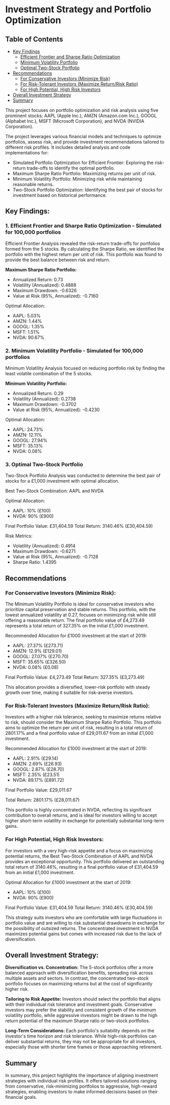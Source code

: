 # Investment Strategy and Portfolio Optimization

## Table of Contents
- [Key Findings](#key-findings)
  - [Efficient Frontier and Sharpe Ratio Optimization](#1-efficient-frontier-and-sharpe-ratio-optimization---simulated-for-100000-portfolios)
  - [Minimum Volatility Portfolio](#2-minimum-volatility-portfolio---simulated-for-100000-portfolios)
  - [Optimal Two-Stock Portfolio](#3-optimal-two-stock-portfolio)
- [Recommendations](#recommendations)
  - [For Conservative Investors (Minimize Risk)](#for-conservative-investors-minimize-risk)
  - [For Risk-Tolerant Investors (Maximize Return/Risk Ratio)](#for-risk-tolerant-investors-maximize-returnrisk-ratio)
  - [For High Potential, High Risk Investors](#for-high-potential-high-risk-investors)
- [Overall Investment Strategy](#overall-investment-strategy)
- [Summary](#summary)


This project focuses on portfolio optimization and risk analysis using five prominent stocks: AAPL (Apple Inc.), AMZN (Amazon.com Inc.), GOOGL (Alphabet Inc.), MSFT (Microsoft Corporation), and NVDA (NVIDIA Corporation).

The project leverages various financial models and techniques to optimize portfolios, assess risk, and provide investment recommendations tailored to different risk profiles. It includes detailed analysis and code implementations for:

- Simulated Portfolio Optimization for Efficient Frontier: Exploring the risk-return trade-offs to identify the optimal portfolio.
- Maximum Sharpe Ratio Portfolio: Maximizing returns per unit of risk.
- Minimum Volatility Portfolio: Minimizing risk while maintaining reasonable returns.
- Two-Stock Portfolio Optimization: Identifying the best pair of stocks for investment based on historical performance.
  
## **Key Findings:**

### **1. Efficient Frontier and Sharpe Ratio Optimization - Simulated for 100,000 portfolios**
Efficient Frontier Analysis revealed the risk-return trade-offs for portfolios formed from the 5 stocks. By calculating the Sharpe Ratio, we identified the portfolio with the highest return per unit of risk. This portfolio was found to provide the best balance between risk and return.

**Maximum Sharpe Ratio Portfolio:**
- Annualized Return: 0.73
- Volatility (Annualized): 0.4888
- Maximum Drawdown: -0.6326
- Value at Risk (95%, Annualized): -0.7160

Optimal Allocation:
- AAPL: 5.03%
- AMZN: 1.44%
- GOOGL: 1.35%
- MSFT: 1.51%
- NVDA: 90.67%


### **2. Minimum Volatility Portfolio - Simulated for 100,000 portfolios**
Minimum Volatility Analysis focused on reducing portfolio risk by finding the least volatile combination of the 5 stocks.

**Minimum Volatility Portfolio:**
- Annualized Return: 0.29
- Volatility (Annualized): 0.2738
- Maximum Drawdown: -0.3702
- Value at Risk (95%, Annualized): -0.4230

Optimal Allocation:
- AAPL: 24.73%
- AMZN: 12.11%
- GOOGL: 27.94%
- MSFT: 35.13%
- NVDA: 0.08%


### **3. Optimal Two-Stock Portfolio**
Two-Stock Portfolio Analysis was conducted to determine the best pair of stocks for a £1,000 investment with optimal allocation.

Best Two-Stock Combination: AAPL and NVDA

Optimal Allocation:
- AAPL: 10% (£100)
- NVDA: 90% (£900)

Final Portfolio Value: £31,404.59
Total Return: 3140.46% (£30,404.59)

Risk Metrics:
- Volatility (Annualized): 0.4914
- Maximum Drawdown: -0.6271
- Value at Risk (95%, Annualized): -0.7128
- Sharpe Ratio: 1.4395



## **Recommendations**

### **For Conservative Investors (Minimize Risk):**
The Minimum Volatility Portfolio is ideal for conservative investors who prioritize capital preservation and stable returns. This portfolio, with the lowest annualized volatility at 0.27, focuses on minimizing risk while still offering a reasonable return. The final portfolio value of £4,273.49 represents a total return of 327.35% on the initial £1,000 investment.

Recommended Allocation for £1000 investment at the start of 2019:
- AAPL: 27.37% (£273.71)
- AMZN: 12.9% (£129.01)
- GOOGL: 27.07% (£270.70)
- MSFT: 35.65% (£326.50)
- NVDA: 0.08% (£0.08)
  
Final Portfolio Value: £4,273.49
Total Return: 327.35% (£3,273.49)
  
This allocation provides a diversified, lower-risk portfolio with steady growth over time, making it suitable for risk-averse investors.



### **For Risk-Tolerant Investors (Maximize Return/Risk Ratio):**
Investors with a higher risk tolerance, seeking to maximize returns relative to risk, should consider the Maximum Sharpe Ratio Portfolio. This portfolio aims to optimize the return per unit of risk, resulting in a total return of 2801.17% and a final portfolio value of £29,011.67 from an initial £1,000 investment.

Recommended Allocation for £1000 investment at the start of 2019:
- AAPL: 2.91% (£29.14)
- AMZN: 2.69% (£26.93)
- GOOGL: 2.87% (£28.70)
- MSFT: 2.35% (£23.51)
- NVDA: 89.17% (£891.72)

Final Portfolio Value: £29,011.67

Total Return: 2801.17% (£28,011.67)
  
This portfolio is highly concentrated in NVDA, reflecting its significant contribution to overall returns, and is ideal for investors willing to accept higher short-term volatility in exchange for potentially substantial long-term gains.



### **For High Potential, High Risk Investors:**
For investors with a very high-risk appetite and a focus on maximizing potential returns, the Best Two-Stock Combination of AAPL and NVDA provides an exceptional opportunity. This portfolio delivered an outstanding total return of 3140.46%, resulting in a final portfolio value of £31,404.59 from an initial £1,000 investment.

Optimal Allocation for £1000 investment at the start of 2019:
- AAPL: 10% (£100)
- NVDA: 90% (£900)

Final Portfolio Value: £31,404.59
Total Return: 3140.46% (£30,404.59)

This strategy suits investors who are comfortable with large fluctuations in portfolio value and are willing to risk substantial drawdowns in exchange for the possibility of outsized returns. The concentrated investment in NVDA maximizes potential gains but comes with increased risk due to the lack of diversification.


## **Overall Investment Strategy:**
**Diversification vs. Concentration:** The 5-stock portfolios offer a more balanced approach with diversification benefits, spreading risk across multiple assets and sectors. In contrast, the concentrated two-stock portfolio focuses on maximizing returns but at the cost of significantly higher risk.

**Tailoring to Risk Appetite:** Investors should select the portfolio that aligns with their individual risk tolerance and investment goals. Conservative investors may prefer the stability and consistent growth of the minimum volatility portfolio, while aggressive investors might be drawn to the high return potential of the maximum Sharpe ratio or two-stock portfolios.

**Long-Term Considerations:** Each portfolio's suitability depends on the investor's time horizon and risk tolerance. While high-risk portfolios can deliver substantial returns, they may not be appropriate for all investors, especially those with shorter time frames or those approaching retirement.

## Summary
In summary, this project highlights the importance of aligning investment strategies with individual risk profiles. It offers tailored solutions ranging from conservative, risk-minimizing portfolios to aggressive, high-reward strategies, enabling investors to make informed decisions based on their financial goals.
